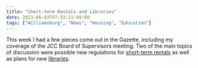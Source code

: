 ```yaml
---
title: "Short-term Rentals and Libraries"
date: 2023-06-03T07:33:21-04:00
tags: ["Williamsburg", "News", "Housing", "Education"]
---
```


This week I had a few pieces come out in the Gazette, including my coverage of the JCC Board of Supervisors meeting. Two of the main topics of discussion were possible new regulations for [short-term rentals](https://www.dailypress.com/2023/06/03/jcc-board-remains-unsure-about-rules-for-short-term-rentals/) as well as plans for new [libraries](https://www.dailypress.com/2023/05/31/james-city-county-moves-forward-with-plan-to-build-new-library-facilities/).
